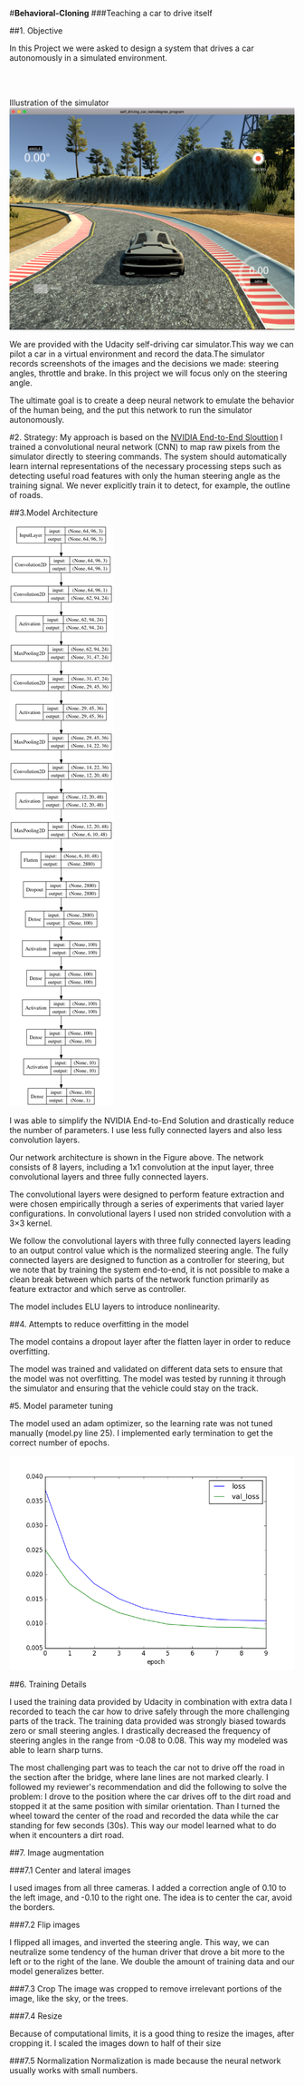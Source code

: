 #**Behavioral-Cloning** 
###Teaching a car to drive itself

##1. Objective 


In this Project we were asked to design a system that drives a car autonomously in a simulated environment.

<br>
<br>

Illustration of the simulator
![alt text][image1]


We are provided with the Udacity self-driving car simulator.This way we can pilot a car in a virtual environment and record the data.The simulator records screenshots of the images and the decisions we made: steering angles, throttle and brake. In this project we will focus only on the steering angle.

The ultimate goal is to create a deep neural network to emulate the behavior of the human being, and the put this network to run the simulator autonomously.


[//]: # (Image References)

[image1]: simulator.png "Simulator"
[image2]: model.png "Model"
[image3]: train_stats.png "Training stats"


#2. Strategy: 
My approach is based on the [NVIDIA End-to-End Slouttion](https://arxiv.org/abs/1604.07316)
I trained a convolutional neural network (CNN) to map raw pixels from the simulator directly to steering commands. 
The system should automatically learn internal representations of the necessary processing
steps such as detecting useful road features with only the human steering angle
as the training signal. We never explicitly train it to detect, for example, the outline
of roads.


##3.Model Architecture 

![alt text][image2]

I was able to simplify the NVIDIA End-to-End Solution and drastically reduce the number of parameters. I use less fully connected layers and also less convolution layers.

Our network architecture is shown in the Figure above. The network consists of 8 layers, including a 1x1 convolution at the input layer, three convolutional layers and three fully connected layers. 

The convolutional layers were designed to perform feature extraction and were chosen empirically
through a series of experiments that varied layer configurations. In convolutional layers I used non strided convolution with a 3×3 kernel. 

We follow the convolutional layers with three fully connected layers leading to an output control
value which is the normalized steering angle. The fully connected layers are designed to function as a controller for steering, but we note that by training the system end-to-end, it is not possible to make a clean break between which parts of the network function primarily as feature extractor and which serve as controller.

The model includes ELU layers to introduce nonlinearity.


##4. Attempts to reduce overfitting in the model

The model contains a dropout layer after the flatten layer in order to reduce overfitting.

The model was trained and validated on different data sets to ensure that the model was not overfitting. The model was tested by running it through the simulator and ensuring that the vehicle could stay on the track.

#5. Model parameter tuning

The model used an adam optimizer, so the learning rate was not tuned manually (model.py line 25).
I implemented early termination to get the correct number of epochs.

![alt text][image3]


##6. Training Details

I used the training data provided by Udacity in combination with extra data I recorded to teach the car how to drive safely through the more challenging parts of the track.
The training data provided was strongly biased towards zero or small steering angles. I drastically decreased the frequency of steering angles in the range from -0.08 to 0.08. This way my modeled was able to learn sharp turns.

The most challenging part was to teach the car not to drive off the road in the section after the bridge, where lane lines are not marked clearly.
I followed my reviewer's recommendation and did the following to solve the problem:
I drove to the position where the car drives off to the dirt road and stopped it at the same position with  similar orientation.
Than I turned the wheel toward the center of the road  and recorded the data while the car standing for few seconds (30s).
This way our model learned what to do when it encounters a dirt road.


##7. Image augmentation

###7.1 Center and lateral images

I used images from all three cameras.
I added a correction angle of 0.10 to the left image, and -0.10 to the right one. The idea is to center the car, avoid the borders.
 
 
###7.2 Flip images
 
 I flipped all images, and inverted the steering angle. This way, we can neutralize some tendency of the human driver that drove a bit more to the left or to the right of the lane. We double the amount of training data and our model generalizes better.
 
###7.3 Crop 
The image was cropped to remove irrelevant portions of the image, like the sky, or the trees. 

###7.4 Resize

Because of computational limits, it is a good thing to resize the images, after cropping it. I scaled the images down to half of their size


###7.5 Normalization
Normalization is made because the neural network usually works with small numbers.



 

